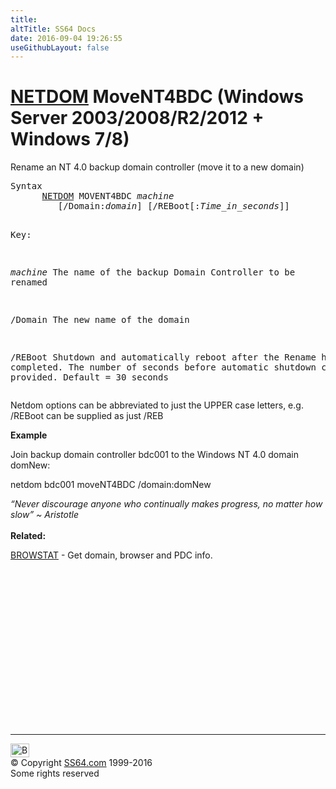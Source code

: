 ```yaml
---
title:
altTitle: SS64 Docs
date: 2016-09-04 19:26:55
useGithubLayout: false
---
```

<!-- #BeginLibraryItem "/Library/head_nt.lbi" --><!-- #EndLibraryItem --><h1><a href="netdom.html">NETDOM</a> MoveNT4BDC   (Windows Server 2003/2008/R2/2012 + Windows 7/8)</h1>
<p>Rename an NT 4.0 backup domain controller (move it to a new domain)</p>
<pre>Syntax
      <a href="netdom.html">NETDOM</a> MOVENT4BDC <i>machine</i>
         [/Domain:<i>domain</i>] [/REBoot[:<i>Time_in_seconds</i>]]

Key:

   <i>machine</i>     The name of the backup Domain Controller to be renamed

   /Domain     The new name of the domain

   /REBoot     Shutdown and automatically reboot after the Rename
               has completed.  The number of seconds before automatic
               shutdown can also be provided.  Default = 30 seconds</pre>
<p>Netdom options can be abbreviated to just the UPPER case letters, e.g. <span class="code">/REBoot</span> can be supplied as just <span class="code">/REB</span> </p>
<p><b>Example</b></p>
<p>Join backup domain controller bdc001 to the Windows NT 4.0 domain domNew: </p>
<p class="code">netdom bdc001 moveNT4BDC /domain:domNew</p>
<p><i class="quote">“Never discourage anyone who continually makes progress, no matter how slow” ~ Aristotle</i><br>
<br>
<b> Related:</b></p>
<p><a href="browstat.html">BROWSTAT</a> - Get domain, browser and PDC info.<br>
</p><!-- #BeginLibraryItem "/Library/foot_nt.lbi" --><p>
<!-- windows300 -->
<ins class="adsbygoogle" style="display:inline-block;width:300px;height:250px" data-ad-client="ca-pub-6140977852749469" data-ad-slot="7649547908"></ins>
<script>
(adsbygoogle = window.adsbygoogle || []).push({});
</script></p>
<hr>
<div id="bl" class="footer"><a href="netdom-bdc.html#"><img src="../images/top.png" width="30" height="22" alt="Back to the Top"></a></div>
<div id="br" class="footer, tagline">© Copyright <a href="../index.html">SS64.com</a> 1999-2016<br>
Some rights reserved</div><!-- #EndLibraryItem -->

